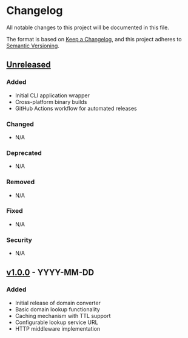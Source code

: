 # Changelog

All notable changes to this project will be documented in this file.

The format is based on [Keep a Changelog](https://keepachangelog.com/en/1.0.0/),
and this project adheres to [Semantic Versioning](https://semver.org/spec/v2.0.0.html).

## [Unreleased]

### Added
- Initial CLI application wrapper
- Cross-platform binary builds
- GitHub Actions workflow for automated releases

### Changed
- N/A

### Deprecated
- N/A

### Removed
- N/A

### Fixed
- N/A

### Security
- N/A

## [v1.0.0] - YYYY-MM-DD

### Added
- Initial release of domain converter
- Basic domain lookup functionality
- Caching mechanism with TTL support
- Configurable lookup service URL
- HTTP middleware implementation

[Unreleased]: https://github.com/yourusername/domain_converter/compare/v1.0.0...HEAD
[v1.0.0]: https://github.com/yourusername/domain_converter/releases/tag/v1.0.0